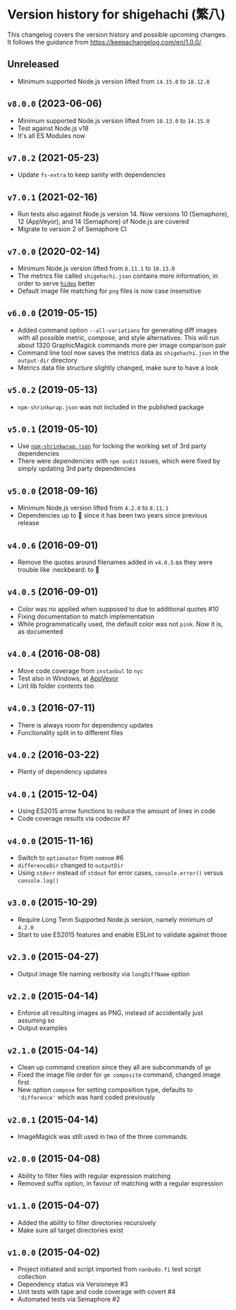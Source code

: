 # Version history for shigehachi (繁八)

This changelog covers the version history and possible upcoming changes.
It follows the guidance from https://keepachangelog.com/en/1.0.0/.

## Unreleased

- Minimum supported Node.js version lifted from `14.15.0` to `18.12.0`

## `v8.0.0` (2023-06-06)

- Minimum supported Node.js version lifted from `10.13.0` to `14.15.0`
- Test against Node.js v18
- It's all ES Modules now

## `v7.0.2` (2021-05-23)
- Update `fs-extra` to keep sanity with dependencies

## `v7.0.1` (2021-02-16)
- Run tests also against Node.js version 14. Now versions 10 (Semaphore), 12 (AppVeyor), and 14 (Semaphore) of Node.js are covered
- Migrate to version 2 of Semaphore CI

## `v7.0.0` (2020-02-14)
- Minimum Node.js version lifted from `8.11.1` to `10.13.0`
- The metrics file called `shigehachi.json` contains more information, in order to serve [`hideo`](https://github.com/paazmaya/hideo) better
- Default image file matching for `png` files is now case insensitive

## `v6.0.0` (2019-05-15)
- Added command option `--all-variations` for generating diff images with all possible metric, compose, and style alternatives. This will run about 1320 GraphicMagick commands more per image comparison pair
- Command line tool now saves the metrics data as `shigehachi.json` in the `output-dir` directory
- Metrics data file structure slightly changed, make sure to have a look

## `v5.0.2` (2019-05-13)
- `npm-shrinkwrap.json` was not included in the published package

## `v5.0.1` (2019-05-10)
- Use [`npm-shrinkwrap.json`](https://docs.npmjs.com/files/shrinkwrap.json) for locking the working set of 3rd party dependencies
- There were dependencies with `npm audit` issues, which were fixed by simply updating 3rd party dependencies

## `v5.0.0` (2018-09-16)
- Minimum Node.js version lifted from `4.2.0` to `8.11.1`
- Dependencies up to :tophat: since it has been two years since previous release

## `v4.0.6` (2016-09-01)
- Remove the quotes around filenames added in `v4.0.5` as they were trouble like :neckbeard: to :princess:

## `v4.0.5` (2016-09-01)
- Color was no applied when supposed to due to additional quotes #10
- Fixing documentation to match implementation
- While programmatically used, the default color was not `pink`. Now it is, as documented

## `v4.0.4` (2016-08-08)
- Move code coverage from `instanbul` to `nyc`
- Test also in Windows, at [AppVeyor](https://ci.appveyor.com/project/paazmaya/shigehachi)
- Lint lib folder contents too

## `v4.0.3` (2016-07-11)
- There is always room for dependency updates
- Functionality split in to different files

## `v4.0.2` (2016-03-22)
- Plenty of dependency updates

## `v4.0.1` (2015-12-04)
- Using ES2015 arrow functions to reduce the amount of lines in code
- Code coverage results via codecov #7

## `v4.0.0` (2015-11-16)
- Switch to `optionator` from `nomnom` #6
- `differenceDir` changed to `outputDir`
- Using `stderr` instead of `stdout` for error cases, `console.error()` versus `console.log()`

## `v3.0.0` (2015-10-29)
- Require Long Term Supported Node.js version, namely minimum of `4.2.0`
- Start to use ES2015 features and enable ESLint to validate against those

## `v2.3.0` (2015-04-27)
- Output image file naming verbosity via `longDiffName` option

## `v2.2.0` (2015-04-14)
- Enforce all resulting images as PNG, instead of accidentally just assuming so
- Output examples

## `v2.1.0` (2015-04-14)
- Clean up command creation since they all are subcommands of `gm`
- Fixed the image file order for `gm composite` command, changed image first
- New option `compose` for setting composition type,
  defaults to `'difference'` which was hard coded previously

## `v2.0.1` (2015-04-14)
- ImageMagick was still used in two of the three commands

## `v2.0.0` (2015-04-08)
- Ability to filter files with regular expression matching
- Removed suffix option, in favour of matching with a regular expression

## `v1.1.0` (2015-04-07)
- Added the ability to filter directories recursively
- Make sure all target directories exist

## `v1.0.0` (2015-04-02)
- Project initiated and script imported from `nanbudo.fi` test script collection
- Dependency status via Versioneye #3
- Unit tests with tape and code coverage with covert #4
- Automated tests via Semaphore #2
